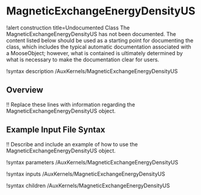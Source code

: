 # MagneticExchangeEnergyDensityUS

!alert construction title=Undocumented Class
The MagneticExchangeEnergyDensityUS has not been documented. The content listed below should be used as a starting point for
documenting the class, which includes the typical automatic documentation associated with a
MooseObject; however, what is contained is ultimately determined by what is necessary to make the
documentation clear for users.

!syntax description /AuxKernels/MagneticExchangeEnergyDensityUS

## Overview

!! Replace these lines with information regarding the MagneticExchangeEnergyDensityUS object.

## Example Input File Syntax

!! Describe and include an example of how to use the MagneticExchangeEnergyDensityUS object.

!syntax parameters /AuxKernels/MagneticExchangeEnergyDensityUS

!syntax inputs /AuxKernels/MagneticExchangeEnergyDensityUS

!syntax children /AuxKernels/MagneticExchangeEnergyDensityUS
